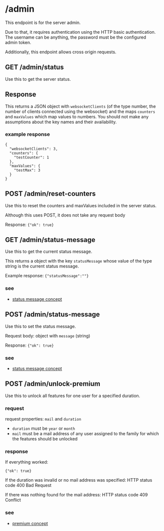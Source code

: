 # /admin

This endpoint is for the server admin.

Due to that, it requires authentication using the HTTP basic authentication.
The username can be anything, the password must be the configured admin token.

Additionally, this endpoint allows cross origin requests.

## GET /admin/status

Use this to get the server status.

## Response

This returns a JSON object with ``websocketClients`` (of the type number,
the number of clients connected using the websocket) and the maps ``counters`` and ``maxValues``
which map values to numbers. You should not make any assumptions about the key names
and their availability.

### example response

```
{
  "websocketClients": 3,
  "counters": {
    "testCounter": 1
  },
  "maxValues": {
    "testMax": 3
  }
}
```

## POST /admin/reset-counters

Use this to reset the counters and maxValues included in the server status.

Although this uses POST, it does not take any request body

Response: ``{"ok": true}``

## GET /admin/status-message

Use this to get the current status message.

This returns a object with the key ``statusMessage`` whose value
of the type string is the current status message.

Example response: ``{"statusMessage":""}``

### see

- [status message concept](../concept/status-message.md)

## POST /admin/status-message

Use this to set the status message.

Request body: object with ``message`` (string)

Response: ``{"ok": true}``

### see

- [status message concept](../concept/status-message.md)

## POST /admin/unlock-premium

Use this to unlock all features for one user for a specified duration.

### request

request properties: ``mail`` and ``duration``

- ``duration`` must be ``year`` or ``month``
- ``mail`` must be a mail address of any user assigned to the family for which the features should be unlocked

### response

If everything worked:

``{"ok": true}``

If the duration was invalid or no mail address was specified: HTTP status code 400 Bad Request

If there was nothing found for the mail address: HTTP status code 409 Conflict

### see

- [premium concept](../concept/premium.md)
